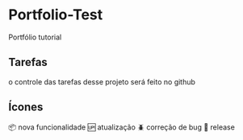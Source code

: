 # Portfolio-Test
Portfólio tutorial

## Tarefas

o controle das tarefas desse projeto será feito no github

## Ícones

 :package: nova funcionalidade
 :up: atualização
 :beetle: correção de bug
 :checkered_flag: release
